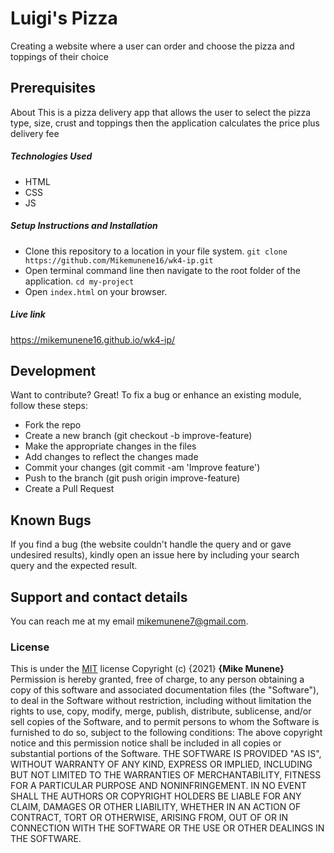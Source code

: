 # Luigi's Pizza
 Creating a website where a user can order and choose the pizza and toppings of their choice
## Prerequisites
About
This is a pizza delivery app that allows the user to select the pizza type, size, crust and toppings then the application calculates the price plus delivery fee
##### Technologies Used
- HTML 
- CSS
- JS
##### Setup Instructions and Installation
- Clone this repository to a location in your file system.
 `git clone https://github.com/Mikemunene16/wk4-ip.git`
- Open terminal command line then navigate to the root folder of the application. 
`cd my-project`
- Open `index.html` on your browser.

##### Live link
 https://mikemunene16.github.io/wk4-ip/


## Development
Want to contribute? Great!
To fix a bug or enhance an existing module, follow these steps:
- Fork the repo
- Create a new branch (git checkout -b improve-feature)
- Make the appropriate changes in the files
- Add changes to reflect the changes made
- Commit your changes (git commit -am 'Improve feature')
- Push to the branch (git push origin improve-feature)
- Create a Pull Request

## Known Bugs
If you find a bug (the website couldn't handle the query and or gave undesired results), kindly open an issue here by including your search query and the expected result.

## Support and contact details
You can reach me at my email mikemunene7@gmail.com.
### License
This is under the [MIT](LICENSE) license
Copyright (c) {2021} **{Mike Munene}**
Permission is hereby granted, free of charge, to any person obtaining a copy of this software and associated documentation files (the "Software"), to deal in the Software without restriction, including without limitation the rights to use, copy, modify, merge, publish, distribute, sublicense, and/or sell copies of the Software, and to permit persons to whom the Software is furnished to do so, subject to the following conditions:
The above copyright notice and this permission notice shall be included in all copies or substantial portions of the Software.
THE SOFTWARE IS PROVIDED "AS IS", WITHOUT WARRANTY OF ANY KIND, EXPRESS OR IMPLIED, INCLUDING BUT NOT LIMITED TO THE WARRANTIES OF MERCHANTABILITY, FITNESS FOR A PARTICULAR PURPOSE AND NONINFRINGEMENT. IN NO EVENT SHALL THE AUTHORS OR COPYRIGHT HOLDERS BE LIABLE FOR ANY CLAIM, DAMAGES OR OTHER LIABILITY, WHETHER IN AN ACTION OF CONTRACT, TORT OR OTHERWISE, ARISING FROM, OUT OF OR IN CONNECTION WITH THE SOFTWARE OR THE USE OR OTHER DEALINGS IN THE SOFTWARE.

